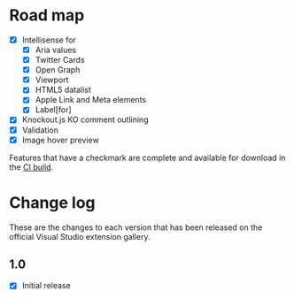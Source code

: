 # Road map

- [x] Intellisense for
  - [x] Aria values
  - [x] Twitter Cards
  - [x] Open Graph
  - [x] Viewport
  - [x] HTML5 datalist
  - [x] Apple Link and Meta elements
  - [x] Label[for]
- [x] Knockout.js KO comment outlining
- [x] Validation
- [x] Image hover preview

Features that have a checkmark are complete and available for
download in the
[CI build](http://vsixgallery.com/extension/3cef2919-d8c7-4e9f-a809-5a0ba9c61fac/).

# Change log

These are the changes to each version that has been released
on the official Visual Studio extension gallery.

## 1.0

- [x] Initial release